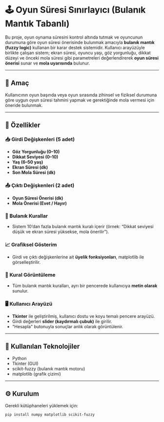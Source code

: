 # 🕹️ Oyun Süresi Sınırlayıcı (Bulanık Mantık Tabanlı)

Bu proje, oyun oynama süresini kontrol altında tutmak ve oyuncunun durumuna göre oyun süresi önerisinde bulunmak amacıyla **bulanık mantık (fuzzy logic)** kullanan bir karar destek sistemidir. Kullanıcı arayüzüyle birlikte çalışan sistem; ekran süresi, oyuncu yaşı, göz yorgunluğu, dikkat düzeyi ve önceki mola süresi gibi parametreleri değerlendirerek **oyun süresi önerisi** sunar ve **mola uyarısında** bulunur.

---

## 🎯 Amaç

Kullanıcının oyun başında veya oyun sırasında zihinsel ve fiziksel durumuna göre uygun oyun süresi tahmini yapmak ve gerektiğinde mola vermesi için öneride bulunmak.

---

## 🧠 Özellikler

### 📥 Girdi Değişkenleri (5 adet)

- **Göz Yorgunluğu (0–10)**
- **Dikkat Seviyesi (0–10)**
- **Yaş (6–50 yaş)**
- **Ekran Süresi (dk)**
- **Son Mola Süresi (dk)**

### 📤 Çıktı Değişkenleri (2 adet)

- **Oyun Süresi Önerisi (dk)**
- **Mola Önerisi (Evet / Hayır)**

### 📏 Bulanık Kurallar

- Sistem 10’dan fazla bulanık mantık kuralı içerir (örnek: “Dikkat seviyesi düşük ve ekran süresi yüksekse, mola önerilir”).

### 📈 Grafiksel Gösterim

- Girdi ve çıktı değişkenlerine ait **üyelik fonksiyonları**, matplotlib ile görselleştirilir.

### 📜 Kural Görüntüleme

- Tüm bulanık mantık kuralları, ayrı bir pencerede kullanıcıya **metin olarak** sunulur.

### 🖥️ Kullanıcı Arayüzü

- **Tkinter** ile geliştirilmiş, kullanıcı dostu ve koyu temalı pencere arayüzü.
- Girdi değerleri **slider (kaydırmalı çubuk)** ile girilir.
- "Hesapla" butonuyla sonuçlar anlık olarak görüntülenir.

---

## 🔧 Kullanılan Teknolojiler

- Python  
- Tkinter (GUI)  
- scikit-fuzzy (bulanık mantık motoru)  
- matplotlib (grafik çizimi)

---

## ⚙️ Kurulum

Gerekli kütüphaneleri yüklemek için:

```bash
pip install numpy matplotlib scikit-fuzzy

